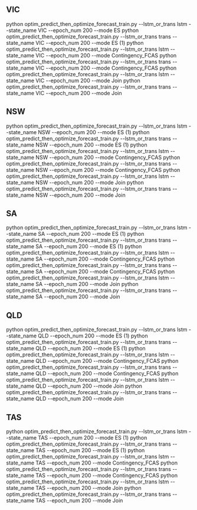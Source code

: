 
## VIC

python optim_predict_then_optimize_forecast_train.py --lstm_or_trans lstm --state_name VIC --epoch_num 200 --mode ES
python optim_predict_then_optimize_forecast_train.py --lstm_or_trans trans --state_name VIC --epoch_num 200 --mode ES (1)
python optim_predict_then_optimize_forecast_train.py --lstm_or_trans lstm --state_name VIC --epoch_num 200 --mode Contingency_FCAS
python optim_predict_then_optimize_forecast_train.py --lstm_or_trans trans --state_name VIC --epoch_num 200 --mode Contingency_FCAS
python optim_predict_then_optimize_forecast_train.py --lstm_or_trans lstm --state_name VIC --epoch_num 200 --mode Join
python optim_predict_then_optimize_forecast_train.py --lstm_or_trans trans --state_name VIC --epoch_num 200 --mode Join


## NSW

python optim_predict_then_optimize_forecast_train.py --lstm_or_trans lstm --state_name NSW --epoch_num 200 --mode ES (1)
python optim_predict_then_optimize_forecast_train.py --lstm_or_trans trans --state_name NSW --epoch_num 200 --mode ES (1)
python optim_predict_then_optimize_forecast_train.py --lstm_or_trans lstm --state_name NSW --epoch_num 200 --mode Contingency_FCAS
python optim_predict_then_optimize_forecast_train.py --lstm_or_trans trans --state_name NSW --epoch_num 200 --mode Contingency_FCAS
python optim_predict_then_optimize_forecast_train.py --lstm_or_trans lstm --state_name NSW --epoch_num 200 --mode Join
python optim_predict_then_optimize_forecast_train.py --lstm_or_trans trans --state_name NSW --epoch_num 200 --mode Join


## SA

python optim_predict_then_optimize_forecast_train.py --lstm_or_trans lstm --state_name SA --epoch_num 200 --mode ES (1)
python optim_predict_then_optimize_forecast_train.py --lstm_or_trans trans --state_name SA --epoch_num 200 --mode ES (1)
python optim_predict_then_optimize_forecast_train.py --lstm_or_trans lstm --state_name SA --epoch_num 200 --mode Contingency_FCAS
python optim_predict_then_optimize_forecast_train.py --lstm_or_trans trans --state_name SA --epoch_num 200 --mode Contingency_FCAS
python optim_predict_then_optimize_forecast_train.py --lstm_or_trans lstm --state_name SA --epoch_num 200 --mode Join
python optim_predict_then_optimize_forecast_train.py --lstm_or_trans trans --state_name SA --epoch_num 200 --mode Join


## QLD

python optim_predict_then_optimize_forecast_train.py --lstm_or_trans lstm --state_name QLD --epoch_num 200 --mode ES (1)
python optim_predict_then_optimize_forecast_train.py --lstm_or_trans trans --state_name QLD --epoch_num 200 --mode ES (1)
python optim_predict_then_optimize_forecast_train.py --lstm_or_trans lstm --state_name QLD --epoch_num 200 --mode Contingency_FCAS
python optim_predict_then_optimize_forecast_train.py --lstm_or_trans trans --state_name QLD --epoch_num 200 --mode Contingency_FCAS
python optim_predict_then_optimize_forecast_train.py --lstm_or_trans lstm --state_name QLD --epoch_num 200 --mode Join
python optim_predict_then_optimize_forecast_train.py --lstm_or_trans trans --state_name QLD --epoch_num 200 --mode Join


## TAS

python optim_predict_then_optimize_forecast_train.py --lstm_or_trans lstm --state_name TAS --epoch_num 200 --mode ES (1)
python optim_predict_then_optimize_forecast_train.py --lstm_or_trans trans --state_name TAS --epoch_num 200 --mode ES (1)
python optim_predict_then_optimize_forecast_train.py --lstm_or_trans lstm --state_name TAS --epoch_num 200 --mode Contingency_FCAS
python optim_predict_then_optimize_forecast_train.py --lstm_or_trans trans --state_name TAS --epoch_num 200 --mode Contingency_FCAS
python optim_predict_then_optimize_forecast_train.py --lstm_or_trans lstm --state_name TAS --epoch_num 200 --mode Join
python optim_predict_then_optimize_forecast_train.py --lstm_or_trans trans --state_name TAS --epoch_num 200 --mode Join



